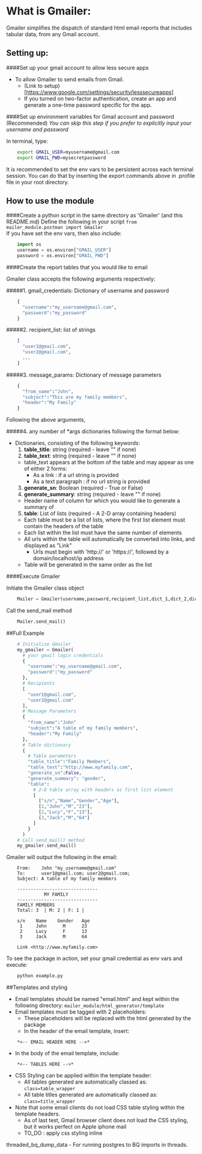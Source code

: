 # What is Gmailer:

   Gmailer simplifies the dispatch of standard html email reports that includes tabular data, from any Gmail account.

## Setting up:

####Set up your gmail account to allow less secure apps
- To allow Gmailer to send emails from Gmail.
  - (Link to setup)[https://www.google.com/settings/security/lesssecureapps]
  - If you turned on two-factor authentication, create an app and generate a one-time password specific for the app.  

####Set up environment variables for Gmail account and password (Recommended)
   *You can skip this step if you prefer to explicitly input your username and password*
   
   In terminal, type:
```bash
    export GMAIL_USER=myusername@gmail.com
    export GMAIL_PWD=mysecretpassword
```

   It is recommended to set the env vars to be persistent across each terminal session. You can do that by inserting the export commands above in .profile file in your root directory.

## How to use the module

####Create a python script in the same directory as 'Gmailer' (and this README.md)
Define the following in your script
`from mailer_module.postman import Gmailer`  
If you have set the env vars, then also include:
```python
    import os
    username = os.environ["GMAIL_USER"]
    password = os.environ["GMAIL_PWD"]
```

####Create the report tables that you would like to email

Gmailer class accepts the following arguments respectively:

#####1. gmail_credentials: Dictionary of username and password
```python
    {
      "username":"my_username@gmail.com",
      "password":"my_password"
    }
```

#####2. recipient_list: list of strings 
```python
    [
      "user1@gmail.com",
      "user2@gmail.com", 
      ...
    ]
```

#####3. message_params: Dictionary of message parameters
```python
    {
      "from_name":"John",
      "subject":"This are my family members",
      "header":"My Family"
    }
```

Following the above arguments,

#####4. any number of *args dictionaries following the format below:
- Dictionaries, consisting of the following keywords:
  1. **table_title**: string  (required - leave "" if none)
  2. **table_text**: string  (required - leave "" if none)
    * table_text appears at the bottom of the table and may appear as one of either 2 forms:
      * As a link : if a url string is provided
      * As a text paragraph : if no url string is provided
  3. **generate_sn**: Boolean  (required - True or False)
  4. **generate_summary**: string (required - leave "" if none)
    * Header name of column for which you would like to generate a summary of
  5. **table**: List of lists (required - A 2-D array containing headers)
    * Each table must be a list of lists, where the first list element must contain the headers of the table
    * Each list within the list must have the same number of elements
    * All urls within the table will automatically be converted into links, and displayed as "Link"
      * Urls must begin with 'http://' or 'https://', followed by a domain/localhost/ip address
    * Table will be generated in the same order as the list

####Execute Gmailer

Initiate the Gmailer class object
```python
    Mailer = Gmailer(username,password,recipient_list,dict_1,dict_2,dict_3...)
```
Call the send_mail method
```python
    Mailer.send_mail()
```

##Full Example
```python
    # Initialize Gmailer
    my_gmailer = Gmailer(
      # your gmail login credentials
      {
        "username":"my_username@gmail.com",
        "password":"my_password"
      },
      # Recipients
      [
        "user1@gmail.com",
        "user2@gmail.com"
      ],
      # Message Parameters
      {
        "from_name":"John"
        "subject":"A table of my family members",
        "header":"My Family"
      },
      # Table dictionary
      {
        # Table parameters
        "table_title":"Family Members",
        "table_text":"http://www.myfamily.com",
        "generate_sn":False,
        "generate_summary": "gender",
        "table":
          # 2-D table array with headers as first list element
          [
            ["s/n","Name","Gender","Age"],
            [1,"John","M","23"],
            [2,"Lucy","F","13"],
            [3,"Jack","M","64"]
          ]
        }
      )
    # Call send_mail() method
    my_gmailer.send_mail()
```

Gmailer will output the following in the email:
```
    From:    John "my_username@gmail.com"
    To:      user1@gmail.com; user2@gmail.com;
    Subject: A table of my family members
```
```
    ------------------------------
              MY FAMILY
    ------------------------------
    FAMILY MEMBERS
    Total: 3  | M: 2 | F: 1 |

    s/n    Name    Gender   Age
     1     John      M      23
     2     Lucy      F      13
     3     Jack      M      64

    Link <http://www.myfamily.com>
```
To see the package in action, set your gmail credential as env vars and execute:
```python
    python example.py
```

##Templates and styling
- Email templates should be named "email.html" and kept within the following directory: `mailer_module/html_generator/template`
- Email templates must be tagged with 2 placeholders: 
  - These placeholders will be replaced with the html generated by the package
  - In the header of the email template, insert:
```
    *<-- EMAIL HEADER HERE -->*
```
  - In the body of the email template, include:
```
    *<-- TABLES HERE -->*
```
- CSS Styling can be applied within the template header:
  - All tables generated are automatically classed as: `class=table_wrapper`
  - All table titles generated are automatically classed as: `class=title_wrapper`
- Note that some email clients do not load CSS table styling within the template headers.
    - As of last test, Gmail browser client does not load the CSS styling, but it works perfect on Apple iphone mail
    - TO_DO : apply css styling inline

threaded_bq_dump_data - For running postgres to BQ imports in threads.